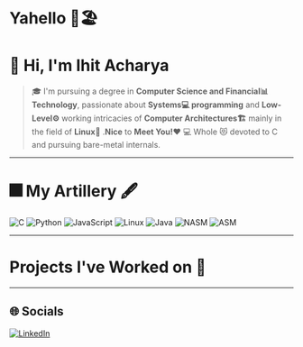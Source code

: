 # Yahello 🌴🏖️

<!--
**IhitplayzYT/IhitplayzYT** is a ✨ _special_ ✨ repository because its `README.md` (this file) appears on your GitHub profile.

Here are some ideas to get you started:

# 🔭 I’m currently working on ...
- 🌱 I’m currently learning ...
- 👯 I’m looking to collaborate on ...
- 🤔 I’m looking for help with ...
- 💬 Ask me about ...
- 📫 How to reach me: ...
- 😄 Pronouns: ...
- ⚡ Fun fact: ...
-->

# 👋 Hi, I'm Ihit Acharya

> 🎓 I'm pursuing a degree in **Computer Science and Financial📊 Technology**, passionate about **Systems💻 programming** and **Low-Level⚙️** working intricacies of **Computer Architectures🏗️** mainly in the field of **Linux🐧** .**Nice** to **Meet You!❤️**
> 💻 Whole 😻 devoted to C and pursuing bare-metal internals.

---

# 🎆 My Artillery 🖋️

![C](https://img.shields.io/badge/C-00599C?style=for-the-badge&logo=c&logoColor=white)
![Python](https://img.shields.io/badge/Python-3776AB?style=for-the-badge&logo=python&logoColor=white)
![JavaScript](https://img.shields.io/badge/JavaScript-F7DF1E?style=for-the-badge&logo=javascript&logoColor=black)
![Linux](https://img.shields.io/badge/Linux-FCC624?style=for-the-badge&logo=linux&logoColor=black)
![Java](https://img.shields.io/badge/Java-007396?style=for-the-badge&logo=openjdk&logoColor=white)
![NASM](https://img.shields.io/badge/NASM-0078D6?style=for-the-badge&logo=nasm&logoColor=white)
![ASM](https://img.shields.io/badge/ASM-000000?style=for-the-badge&logoColor=white)

---

# Projects I've Worked on 🤖 


---
## 🌐 Socials

[![LinkedIn](https://img.shields.io/badge/LinkedIn-0A66C2?style=for-the-badge&logo=linkedin&logoColor=white)](www.linkedin.com/in/ihit-acharya-10a907285)

